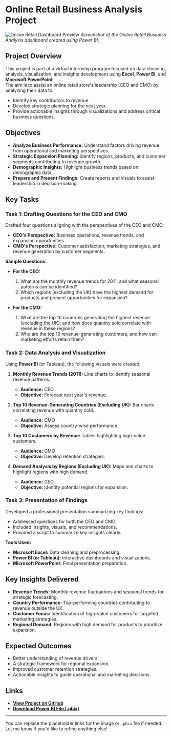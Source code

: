 # Online Retail Business Analysis Project  

![Online Retail Dashboard Preview]([https://github.com/ReshmaaSelvaraj/Online-Retail-Business-Analysis-Project/raw/main/dashboard-preview.png](https://github.com/ReshmaaSelvaraj/Online-Retail-Business-Analysis-Project/blob/main/Online%20Retail%20Dashboard%20Preview.png))  
*Screenshot of the Online Retail Business Analysis dashboard created using Power BI.*  

## Project Overview  
This project is part of a virtual internship program focused on data cleaning, analysis, visualization, and insights development using **Excel**, **Power BI**, and **Microsoft PowerPoint**.  
The aim is to assist an online retail store's leadership (CEO and CMO) by analyzing their data to:  
- Identify key contributors to revenue.  
- Develop strategic planning for the next year.  
- Provide actionable insights through visualizations and address critical business questions.  

## Objectives  
- **Analyze Business Performance:** Understand factors driving revenue from operational and marketing perspectives.  
- **Strategic Expansion Planning:** Identify regions, products, and customer segments contributing to revenue growth.  
- **Demographic Insights:** Highlight business trends based on demographic data.  
- **Prepare and Present Findings:** Create reports and visuals to assist leadership in decision-making.  

## Key Tasks  

### **Task 1: Drafting Questions for the CEO and CMO**  
Drafted four questions aligning with the perspectives of the CEO and CMO:  
- **CEO's Perspective:** Business operations, revenue trends, and expansion opportunities.  
- **CMO's Perspective:** Customer satisfaction, marketing strategies, and revenue generation by customer segments.  

**Sample Questions:**  
- **For the CEO:**  
  1. What are the monthly revenue trends for 2011, and what seasonal patterns can be identified?  
  2. Which regions (excluding the UK) have the highest demand for products and present opportunities for expansion?  

- **For the CMO:**  
  1. What are the top 10 countries generating the highest revenue (excluding the UK), and how does quantity sold correlate with revenue in these regions?  
  2. Who are the top 10 revenue-generating customers, and how can marketing efforts retain them?  

### **Task 2: Data Analysis and Visualization**  
Using **Power BI** (or Tableau), the following visuals were created:  
1. **Monthly Revenue Trends (2011):** Line charts to identify seasonal revenue patterns.  
   - **Audience:** CEO  
   - **Objective:** Forecast next year's revenue.  

2. **Top 10 Revenue-Generating Countries (Excluding UK):** Bar charts correlating revenue with quantity sold.  
   - **Audience:** CMO  
   - **Objective:** Assess country-wise performance.  

3. **Top 10 Customers by Revenue:** Tables highlighting high-value customers.  
   - **Audience:** CMO  
   - **Objective:** Develop retention strategies.  

4. **Demand Analysis by Regions (Excluding UK):** Maps and charts to highlight regions with high demand.  
   - **Audience:** CEO  
   - **Objective:** Identify potential regions for expansion.  

### **Task 3: Presentation of Findings**  
Developed a professional presentation summarizing key findings:  
- Addressed questions for both the CEO and CMO.  
- Included insights, visuals, and recommendations.  
- Provided a script to summarize key insights clearly.  

**Tools Used:**  
- **Microsoft Excel:** Data cleaning and preprocessing.  
- **Power BI (or Tableau):** Interactive dashboards and visualizations.  
- **Microsoft PowerPoint:** Final presentation preparation.  

## Key Insights Delivered  
- **Revenue Trends:** Monthly revenue fluctuations and seasonal trends for strategic forecasting.  
- **Country Performance:** Top-performing countries contributing to revenue outside the UK.  
- **Customer Focus:** Identification of high-value customers for targeted marketing strategies.  
- **Regional Demand:** Regions with high demand for products to prioritize expansion.  

## Expected Outcomes  
- Better understanding of revenue drivers.  
- A strategic framework for regional expansion.  
- Improved customer retention strategies.  
- Actionable insights to guide operational and marketing decisions.  

## Links  
- **[View Project on GitHub](https://github.com/ReshmaaSelvaraj/Online-Retail-Business-Analysis-Project)**  
- **[Download Power BI File (.pbix)](https://github.com/ReshmaaSelvaraj/Online-Retail-Business-Analysis-Project/blob/main/OnlineRetailDashboard.pbix)**  

---  

You can replace the placeholder links for the image or `.pbix` file if needed. Let me know if you'd like to refine anything else!  
